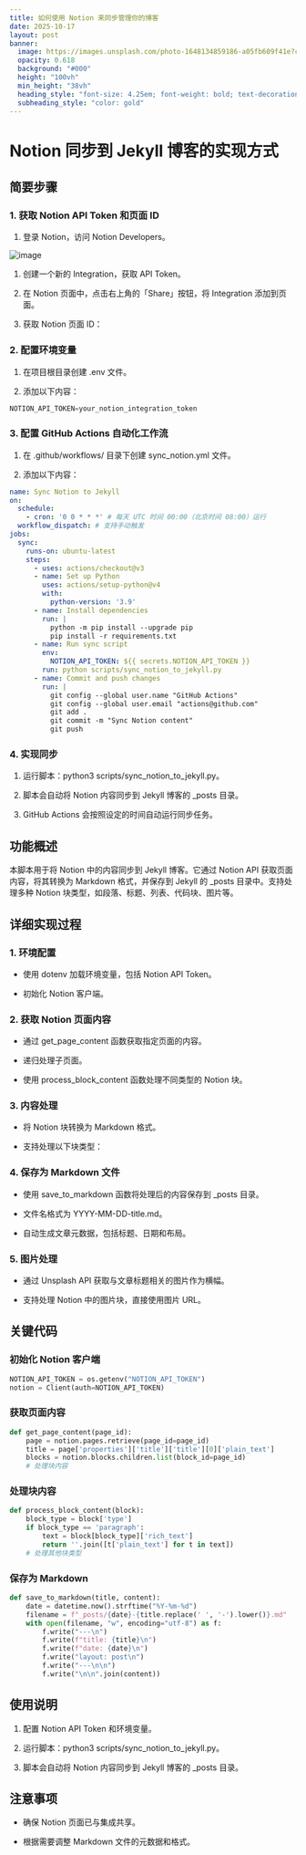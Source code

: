 ```yaml
---
title: 如何使用 Notion 来同步管理你的博客
date: 2025-10-17
layout: post
banner:
  image: https://images.unsplash.com/photo-1648134859186-a05fb609f41e?crop=entropy&cs=tinysrgb&fit=max&fm=jpg&ixid=M3w2OTIwMzJ8MHwxfHJhbmRvbXx8fHx8fHx8fDE3NjA2NzAxNzF8&ixlib=rb-4.1.0&q=80&w=1080
  opacity: 0.618
  background: "#000"
  height: "100vh"
  min_height: "38vh"
  heading_style: "font-size: 4.25em; font-weight: bold; text-decoration: underline"
  subheading_style: "color: gold"
---
```


# Notion 同步到 Jekyll 博客的实现方式

## 简要步骤

### 1. 获取 Notion API Token 和页面 ID

1. 登录 Notion，访问 Notion Developers。

![image](https://prod-files-secure.s3.us-west-2.amazonaws.com/a7a0cc5a-89b9-4cda-8686-1fba0ca52f40/d19c1afe-dea5-4312-9333-786b0ba83054/image.png?X-Amz-Algorithm=AWS4-HMAC-SHA256&X-Amz-Content-Sha256=UNSIGNED-PAYLOAD&X-Amz-Credential=ASIAZI2LB466S7Y3NZNV%2F20251017%2Fus-west-2%2Fs3%2Faws4_request&X-Amz-Date=20251017T030251Z&X-Amz-Expires=3600&X-Amz-Security-Token=IQoJb3JpZ2luX2VjEPL%2F%2F%2F%2F%2F%2F%2F%2F%2F%2FwEaCXVzLXdlc3QtMiJHMEUCIQDfq35E6z0bKUC%2FbJMGW4oW79catXtJ7Kmrm6x5YVzjqAIgdPyQCOEYscn6hlj54deJx61z8cb%2FX7Dw%2Fs6lYAYjmBgqiAQImv%2F%2F%2F%2F%2F%2F%2F%2F%2F%2FARAAGgw2Mzc0MjMxODM4MDUiDBV5KrbNa%2Fn4JwRzxircA9S8Y67furwOzzbfkpK2WE9XTcx%2B3LfeGeehFTbNSgYCDdH5jqz9LoiSQq0MF66EETbNNVi1%2FXu%2F626ah9iwRP97yNEQVFq2e8hXOGaw8Q086%2FTtY1BELbLlZtFe8Bexurrw1XgcXfRFGEyVgsz7E01pvQD%2FZAhRHs6gSffe7H4zbxWJf2w7oM%2Bx2m%2BYir5tWwNbXLpQdfe41NZCqHorYiJIwZMhAyXdIJX6nDAmnW48PDaIMF8HyOq35PZDuZEenli5cRmlOcpXnRDfPeYbyVH67sgA11KBUroXf0EnARtyYe75pICS5eZJLWGCAGjqQ%2BTP%2Bze8k9l8jADlSvPSRf4K10zFXEhVYo44rI8zGUG0hZY4zpjKcTkb7FiEa7%2Fl%2ByBFqa5rktvyk9bq282%2BJ5VAIBnHNW%2FwW2UCpXfN62Hy%2FglFlVnPZk7W5WppKDm98kRFZB0pnkkNVZX%2F1UqFd%2BGGut4gt%2FTwxmIml1DVIZ1QB1IohZ0V5Gl7bFL8XTSoTkIg9UsfkOn6%2FvXYdemuLabfThQZMPd4Dv5lqKF0sycmsnEAy5OM7rmeEYsEHOnzMSMFgtW48beVRk%2FlwKgUEWKbanK47PrOSngUhIWQ%2BH8rvExIJzWdEIMBYihYMJy1xscGOqUBapY%2BEPpYDQ7qatLVTp%2BBalse7SubnM9YJJhXxaZVxguYXS6gY7jU065yAYySkJhUq49R5vFuhjw%2FlhrK1EgWrfAG%2BnuffmWKZjXCPp0tD%2BX6ayX1wJVVUJa9D65aJ8xo%2FLZOoaacBGJirYIt%2FIfv8Fju7BdrUsky60eUeOsNuhzmGExofJ1S2wTaeZzRuPROkdp8j7pkNtNr4zV1%2Bcmf8inVorXa&X-Amz-Signature=609dc3ea4381cf8cfa68d668f3d349455c0b3fdb5d02a337ca3c11fa9f60152e&X-Amz-SignedHeaders=host&x-amz-checksum-mode=ENABLED&x-id=GetObject)

1. 创建一个新的 Integration，获取 API Token。

1. 在 Notion 页面中，点击右上角的「Share」按钮，将 Integration 添加到页面。

1. 获取 Notion 页面 ID：


### 2. 配置环境变量

1. 在项目根目录创建 .env 文件。

1. 添加以下内容：

```javascript
NOTION_API_TOKEN=your_notion_integration_token
```

### 3. 配置 GitHub Actions 自动化工作流

1. 在 .github/workflows/ 目录下创建 sync_notion.yml 文件。

1. 添加以下内容：

```yaml
name: Sync Notion to Jekyll
on:
  schedule:
    - cron: '0 0 * * *' # 每天 UTC 时间 00:00（北京时间 08:00）运行
  workflow_dispatch: # 支持手动触发
jobs:
  sync:
    runs-on: ubuntu-latest
    steps:
      - uses: actions/checkout@v3
      - name: Set up Python
        uses: actions/setup-python@v4
        with:
          python-version: '3.9'
      - name: Install dependencies
        run: |
          python -m pip install --upgrade pip
          pip install -r requirements.txt
      - name: Run sync script
        env:
          NOTION_API_TOKEN: ${{ secrets.NOTION_API_TOKEN }}
        run: python scripts/sync_notion_to_jekyll.py
      - name: Commit and push changes
        run: |
          git config --global user.name "GitHub Actions"
          git config --global user.email "actions@github.com"
          git add .
          git commit -m "Sync Notion content"
          git push
```

### 4. 实现同步

1. 运行脚本：python3 scripts/sync_notion_to_jekyll.py。

1. 脚本会自动将 Notion 内容同步到 Jekyll 博客的 _posts 目录。

1. GitHub Actions 会按照设定的时间自动运行同步任务。

## 功能概述

本脚本用于将 Notion 中的内容同步到 Jekyll 博客。它通过 Notion API 获取页面内容，将其转换为 Markdown 格式，并保存到 Jekyll 的 _posts 目录中。支持处理多种 Notion 块类型，如段落、标题、列表、代码块、图片等。

## 详细实现过程

### 1. 环境配置

- 使用 dotenv 加载环境变量，包括 Notion API Token。

- 初始化 Notion 客户端。

### 2. 获取 Notion 页面内容

- 通过 get_page_content 函数获取指定页面的内容。

- 递归处理子页面。

- 使用 process_block_content 函数处理不同类型的 Notion 块。

### 3. 内容处理

- 将 Notion 块转换为 Markdown 格式。

- 支持处理以下块类型：


### 4. 保存为 Markdown 文件

- 使用 save_to_markdown 函数将处理后的内容保存到 _posts 目录。

- 文件名格式为 YYYY-MM-DD-title.md。

- 自动生成文章元数据，包括标题、日期和布局。

### 5. 图片处理

- 通过 Unsplash API 获取与文章标题相关的图片作为横幅。

- 支持处理 Notion 中的图片块，直接使用图片 URL。

## 关键代码

### 初始化 Notion 客户端

```python
NOTION_API_TOKEN = os.getenv("NOTION_API_TOKEN")
notion = Client(auth=NOTION_API_TOKEN)
```

### 获取页面内容

```python
def get_page_content(page_id):
    page = notion.pages.retrieve(page_id=page_id)
    title = page['properties']['title']['title'][0]['plain_text']
    blocks = notion.blocks.children.list(block_id=page_id)
    # 处理块内容
```

### 处理块内容

```python
def process_block_content(block):
    block_type = block['type']
    if block_type == 'paragraph':
        text = block[block_type]['rich_text']
        return ''.join([t['plain_text'] for t in text])
    # 处理其他块类型
```

### 保存为 Markdown

```python
def save_to_markdown(title, content):
    date = datetime.now().strftime("%Y-%m-%d")
    filename = f"_posts/{date}-{title.replace(' ', '-').lower()}.md"
    with open(filename, "w", encoding="utf-8") as f:
        f.write("---\n")
        f.write(f"title: {title}\n")
        f.write(f"date: {date}\n")
        f.write("layout: post\n")
        f.write("---\n\n")
        f.write("\n\n".join(content))
```

## 使用说明

1. 配置 Notion API Token 和环境变量。

1. 运行脚本：python3 scripts/sync_notion_to_jekyll.py。

1. 脚本会自动将 Notion 内容同步到 Jekyll 博客的 _posts 目录。

## 注意事项

- 确保 Notion 页面已与集成共享。

- 根据需要调整 Markdown 文件的元数据和格式。